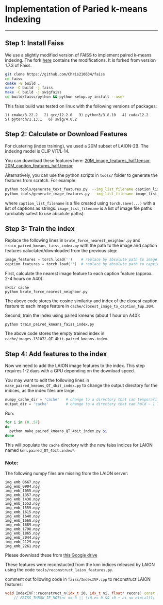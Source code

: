 # Implementation of Paried k-means Indexing
----------

## Step 1: Install Faiss

We use a slightly modified version of FAISS to implement paired k-means indexing. The fork [here](https://github.com/Chris210634/faiss) contains the modifications. It is forked from version 1.7.3 of Faiss.

```bash
git clone https://github.com/Chris210634/faiss
cd faiss
cmake -B build .
make -C build -j faiss
make -C build -j swigfaiss
cd build/faiss/python && python setup.py install --user
```

This faiss build was tested on linux with the following versions of packages:

```1) cmake/3.22.2   2) gcc/12.2.0   3) python3/3.8.10   4) cuda/12.2   5) pytorch/1.13.1   6) swig/4.0.2```

## Step 2: Calculate or Download Features

For clustering (index training), we used a 20M subset of LAION-2B. The indexing model is CLIP ViT/L-14.

You can download these features here: [20M_image_features_half.tensor](https://drive.google.com/file/d/1GC4K0_MegJg8wNE9rcnh5O149iMu4Rhp/view?usp=drive_link), [20M_caption_features_half.tensor](https://drive.google.com/file/d/1dGgzeqseleYR42Vd2UjLSPVTkZ_TSpii/view?usp=drive_link)

Alternatively, you can use the python scripts in `tools/` folder to generate the features from scratch. For example:

```bash
python tools/generate_text_features.py  --img_list_filename caption_list_filename
python tools/generate_image_features.py --img_list_filename image_list_filename
```
where `caption_list_filename` is a file created using `torch.save(...)` with a list of captions as strings. `image_list_filename` is a list of image file paths (probably safest to use absolute paths).

## Step 3: Train the index

Replace the following lines in `brute_force_nearest_neighbor.py` and `train_paired_kmeans_faiss_index.py` with the path to the image and caption features caluclated/downloaded from the previous step:

```python
image_features = torch.load('')    # replace by absolute path to image features
caption_features = torch.load('')  # replace by absolute path to caption features
```

First, calculate the nearest image feature to each caption feature (approx. 2-4 hours on A40):

```
mkdir cache
python brute_force_nearest_neighbor.py
```

The above code stores the cosine similarity and index of the closest caption feature to each image feature in `cache/closest_image_to_caption_tup.20M`.

Second, train the index using paired kmeans (about 1 hour on A40):

```
python train_paired_kmeans_faiss_index.py
```

The above code stores the empty trained index in `cache/images.131072.QT_4bit.paired_kmeans.index`.

## Step 4: Add features to the index

Now we need to add the LAION image features to the index. This step requires 1-2 days with a GPU depending on the download speed.

You may want to edit the following lines in `make_paired_kmeans_QT_4bit_index.py` to change the output directory for the indices, as the index files are large:

```python
numpy_cache_dir = 'cache'   # change to a directory that can temporarily hold 100 GB of data
output_dir = 'cache'        # change to a directory that can hold ~ 1 TB of data
```

Run:
```bash
for i in {0..57}
do
  python make_paired_kmeans_QT_4bit_index.py $i
done
```

This will populate the `cache` directory with the new faiss indices for LAION named `knn.paired_QT_4bit.index*`. 

### Note:

The following numpy files are missing from the LAION server:
```
img_emb_0667.npy
img_emb_0904.npy
img_emb_1055.npy
img_emb_1357.npy
img_emb_1438.npy
img_emb_1552.npy
img_emb_1559.npy
img_emb_1615.npy
img_emb_1640.npy
img_emb_1668.npy
img_emb_1689.npy
img_emb_1798.npy
img_emb_1865.npy
img_emb_2044.npy
img_emb_2129.npy
img_emb_2261.npy
```

Please download these from [this Google drive](https://drive.google.com/drive/folders/1kvh5VG4ruGOcSiHKJX9dWJhPAGVgPSZs?usp=drive_link)

These features were reconstucted from the knn indices released by LAION using the code `tools/reconstruct_laion_features.py`. 

comment out following code in `faiss/IndexIVF.cpp` to reconstruct LAION features:
```cpp
void IndexIVF::reconstruct_n(idx_t i0, idx_t ni, float* recons) const {
    // FAISS_THROW_IF_NOT(ni == 0 || (i0 >= 0 && i0 + ni <= ntotal));
```
